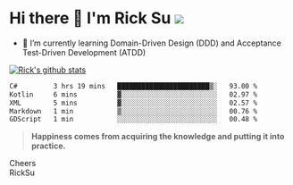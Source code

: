 # Hi there 👋 I'm Rick Su ![](https://komarev.com/ghpvc/?username=ricksu978)
<!--
**ricksu978/ricksu978** is a ✨ _special_ ✨ repository because its `README.md` (this file) appears on your GitHub profile.

Here are some ideas to get you started:

- 🔭 I’m currently working on ...
-->
- 🌱 I’m currently learning Domain-Driven Design (DDD) and Acceptance Test-Driven Development (ATDD)
<!--
- 👯 I’m looking to collaborate on ...
- 🤔 I’m looking for help with ...
- 💬 Ask me about ...
- 📫 How to reach me: ...
- 😄 Pronouns: ...
- ⚡ Fun fact: ...
-->
[![Rick's github stats](https://github-readme-stats.vercel.app/api?username=ricksu978&theme=dark)](https://github.com/ricksu978/ricksu978)

<!--START_SECTION:waka-->

```txt
C#         3 hrs 19 mins   ███████████████████████▒░   93.00 %
Kotlin     6 mins          ▓░░░░░░░░░░░░░░░░░░░░░░░░   02.97 %
XML        5 mins          ▓░░░░░░░░░░░░░░░░░░░░░░░░   02.57 %
Markdown   1 min           ▒░░░░░░░░░░░░░░░░░░░░░░░░   00.76 %
GDScript   1 min           ░░░░░░░░░░░░░░░░░░░░░░░░░   00.48 %
```

<!--END_SECTION:waka-->

> **Happiness comes from acquiring the knowledge and putting it into practice.**

Cheers  
RickSu 
